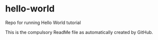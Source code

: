 # hello-world
Repo for running Hello World tutorial

This is the compulsory ReadMe file as automatically created by GitHub.
